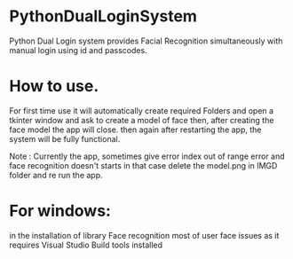# PythonDualLoginSystem
Python Dual Login system provides Facial Recognition simultaneously with manual login using id and passcodes.

# How to use.
For first time use it will automatically create required Folders and open a tkinter window and ask to create a model of face then, 
after creating the face model the app will close. then again after restarting the app, the system will be fully functional.

Note : Currently the app, sometimes give error index out of range error and face recognition doesn't starts in that case delete the model.png in IMGD folder and re run the app.

# For windows:
in the installation of library Face recognition most of user face issues as it requires Visual Studio Build tools installed
